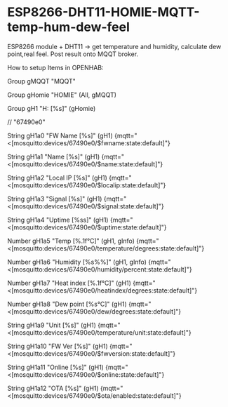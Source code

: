 # ESP8266-DHT11-HOMIE-MQTT-temp-hum-dew-feel
ESP8266 module + DHT11 -> get temperature and humidity, calculate dew point,real feel. Post result onto MQQT broker.

How to setup Items in OPENHAB:

Group gMQQT "MQQT" <colorwheel>

Group gHomie "HOMIE" <colorwheel> (All, gMQQT)

Group gH1 "H: [%s]" <colorwheel> (gHomie)


// "67490e0"

String gH1a0 "FW Name [%s]"	<colorwheel> (gH1)		{mqtt="<[mosquitto:devices/67490e0/$fwname:state:default]"}

String gH1a1 "Name [%s]"	<colorwheel> (gH1)		{mqtt="<[mosquitto:devices/67490e0/$name:state:default]"}

String gH1a2 "Local IP [%s]"	<colorwheel> (gH1)		{mqtt="<[mosquitto:devices/67490e0/$localip:state:default]"}

String gH1a3 "Signal [%s]"	<colorwheel> (gH1)		{mqtt="<[mosquitto:devices/67490e0/$signal:state:default]"}

String gH1a4 "Uptime [%ss]"	<colorwheel> (gH1)		{mqtt="<[mosquitto:devices/67490e0/$uptime:state:default]"}

Number gH1a5 "Temp [%.1f°C]"	<colorwheel> (gH1, gInfo)	{mqtt="<[mosquitto:devices/67490e0/temperature/degrees:state:default]"}

Number gH1a6 "Humidity [%s%%]"	<colorwheel> (gH1, gInfo)	{mqtt="<[mosquitto:devices/67490e0/humidity/percent:state:default]"}

Number gH1a7 "Heat index [%.1f°C]"	<colorwheel> (gH1)	{mqtt="<[mosquitto:devices/67490e0/heatindex/degrees:state:default]"}

Number gH1a8 "Dew point [%s°C]"	<colorwheel> (gH1)		{mqtt="<[mosquitto:devices/67490e0/dew/degrees:state:default]"}

String gH1a9 "Unit [%s]"	<colorwheel> (gH1)		{mqtt="<[mosquitto:devices/67490e0/temperature/unit:state:default]"}

String gH1a10 "FW Ver [%s]"	<colorwheel> (gH1)		{mqtt="<[mosquitto:devices/67490e0/$fwversion:state:default]"}

String gH1a11 "Online [%s]"	<colorwheel> (gH1)		{mqtt="<[mosquitto:devices/67490e0/$online:state:default]"}

String gH1a12 "OTA [%s]"	<colorwheel> (gH1)		{mqtt="<[mosquitto:devices/67490e0/$ota/enabled:state:default]"}

